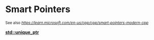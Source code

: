 # Smart Pointers

<sub>See also _<a>https://learn.microsoft.com/en-us/cpp/cpp/smart-pointers-modern-cpp</a>_</sub>


[**std::unique_ptr**](https://en.cppreference.com/w/cpp/memory/unique_ptr.html)
